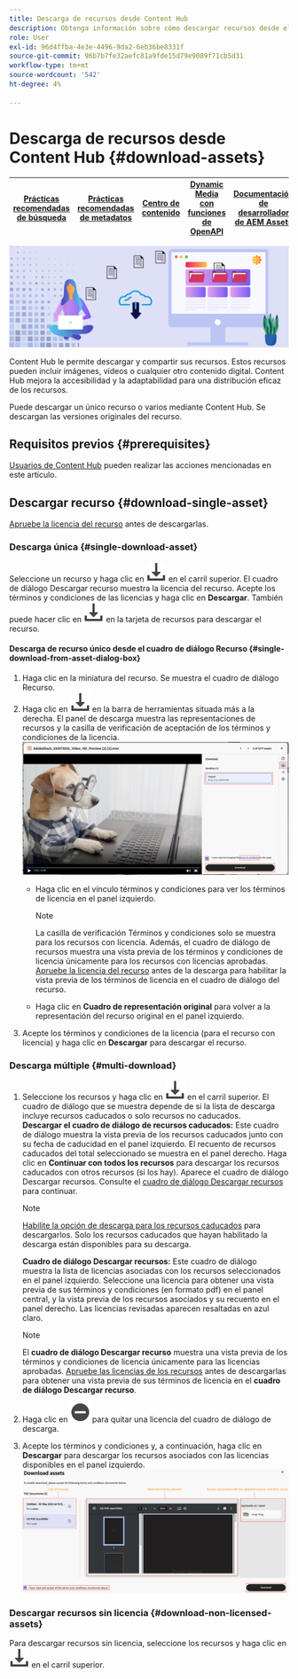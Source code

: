 ```yaml
---
title: Descarga de recursos desde Content Hub
description: Obtenga información sobre cómo descargar recursos desde el portal de Content Hub
role: User
exl-id: 96d4ffba-4e3e-4496-9da2-6eb36be8331f
source-git-commit: 96b7b7fe32aefc81a9fde15d79e9089f71cb5d31
workflow-type: tm+mt
source-wordcount: '542'
ht-degree: 4%

---
```


# Descarga de recursos desde Content Hub {#download-assets}

| [Prácticas recomendadas de búsqueda](/help/assets/search-best-practices.md) | [Prácticas recomendadas de metadatos](/help/assets/metadata-best-practices.md) | [Centro de contenido](/help/assets/product-overview.md) | [Dynamic Media con funciones de OpenAPI](/help/assets/dynamic-media-open-apis-overview.md) | [Documentación de desarrollador de AEM Assets](https://developer.adobe.com/experience-cloud/experience-manager-apis/) |
| ------------- | --------------------------- |---------|----|-----|

<!-- ![Download assets](assets/download-asset.jpg) -->
![Descarga de recursos](assets/download-asset-genstudio.jpeg)

Content Hub le permite descargar y compartir sus recursos. Estos recursos pueden incluir imágenes, vídeos o cualquier otro contenido digital. Content Hub mejora la accesibilidad y la adaptabilidad para una distribución eficaz de los recursos.

Puede descargar un único recurso o varios mediante Content Hub. Se descargan las versiones originales del recurso.

## Requisitos previos {#prerequisites}

[Usuarios de Content Hub](deploy-content-hub.md#onboard-content-hub-users) pueden realizar las acciones mencionadas en este artículo.

## Descargar recurso {#download-single-asset}

[Apruebe la licencia del recurso](/help/assets/approve-assets-content-hub.md) antes de descargarlas.

### Descarga única {#single-download-asset}

Seleccione un recurso y haga clic en ![descargar](/help/assets/assets/download-icon.svg) en el carril superior. El cuadro de diálogo Descargar recurso muestra la licencia del recurso. Acepte los términos y condiciones de las licencias y haga clic en **Descargar**.
También puede hacer clic en ![descargar](/help/assets/assets/download-icon.svg) en la tarjeta de recursos para descargar el recurso.

#### Descarga de recurso único desde el cuadro de diálogo Recurso {#single-download-from-asset-dialog-box}

1. Haga clic en la miniatura del recurso. Se muestra el cuadro de diálogo Recurso.
1. Haga clic en ![descargar](/help/assets/assets/download-icon.svg) en la barra de herramientas situada más a la derecha. El panel de descarga muestra las representaciones de recursos y la casilla de verificación de aceptación de los términos y condiciones de la licencia.
   ![cuadro de diálogo de descarga única](/help/assets/assets/asset-dialog-box-for-single-download.png)
   * Haga clic en el vínculo términos y condiciones para ver los términos de licencia en el panel izquierdo.

     >[!NOTE]
     >
     >La casilla de verificación Términos y condiciones solo se muestra para los recursos con licencia. Además, el cuadro de diálogo de recursos muestra una vista previa de los términos y condiciones de licencia únicamente para los recursos con licencias aprobadas. [Apruebe la licencia del recurso](/help/assets/approve-assets-content-hub.md) antes de la descarga para habilitar la vista previa de los términos de licencia en el cuadro de diálogo del recurso.

   * Haga clic en **Cuadro de representación original** para volver a la representación del recurso original en el panel izquierdo.
1. Acepte los términos y condiciones de la licencia (para el recurso con licencia) y haga clic en **Descargar** para descargar el recurso.

### Descarga múltiple {#multi-download}

1. Seleccione los recursos y haga clic en ![descargar](/help/assets/assets/download-icon.svg) en el carril superior. El cuadro de diálogo que se muestra depende de si la lista de descarga incluye recursos caducados o solo recursos no caducados. <br/>
   **Descargar el cuadro de diálogo de recursos caducados:** Este cuadro de diálogo muestra la vista previa de los recursos caducados junto con su fecha de caducidad en el panel izquierdo. El recuento de recursos caducados del total seleccionado se muestra en el panel derecho. Haga clic en **Continuar con todos los recursos** para descargar los recursos caducados con otros recursos (si los hay). Aparece el cuadro de diálogo Descargar recursos. Consulte el [cuadro de diálogo Descargar recursos](#Download-asset-dialog-box) para continuar.

   >[!NOTE]
   >
   >[Habilite la opción de descarga para los recursos caducados](/help/assets/configure-content-hub-ui-options.md#expired-assets-content-hub) para descargarlos. Solo los recursos caducados que hayan habilitado la descarga están disponibles para su descarga.

   <a id="Download-asset-dialog-box"></a> **Cuadro de diálogo Descargar recursos:** Este cuadro de diálogo muestra la lista de licencias asociadas con los recursos seleccionados en el panel izquierdo. Seleccione una licencia para obtener una vista previa de sus términos y condiciones (en formato pdf) en el panel central, y la vista previa de los recursos asociados y su recuento en el panel derecho. Las licencias revisadas aparecen resaltadas en azul claro.

   >[!NOTE]
   >
   > El **cuadro de diálogo Descargar recurso** muestra una vista previa de los términos y condiciones de licencia únicamente para las licencias aprobadas. [Apruebe las licencias de los recursos](/help/assets/approve-assets-content-hub.md) antes de descargarlas para obtener una vista previa de sus términos de licencia en el **cuadro de diálogo Descargar recurso**.

1. Haga clic en ![remove-icon](/help/assets/assets/remove-icon.svg) para quitar una licencia del cuadro de diálogo de descarga.

1. Acepte los términos y condiciones y, a continuación, haga clic en **Descargar** para descargar los recursos asociados con las licencias disponibles en el panel izquierdo.
   ![descargar-múltiples-licencias](/help/assets/assets/download-multiple-license.png)

### Descargar recursos sin licencia {#download-non-licensed-assets}

Para descargar recursos sin licencia, seleccione los recursos y haga clic en ![descargar](/help/assets/assets/download-icon.svg) en el carril superior.







